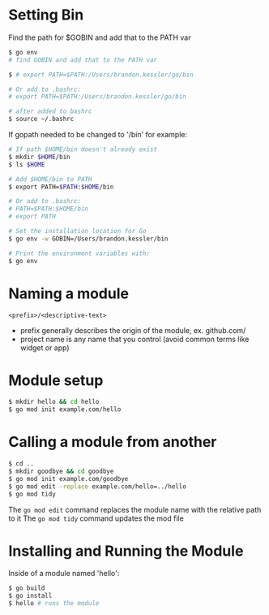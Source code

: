 # Setting Bin

Find the path for $GOBIN and add that to the PATH var

```bash
$ go env
# find GOBIN and add that to the PATH var

$ # export PATH=$PATH:/Users/brandon.kessler/go/bin

# Or add to .bashrc:
# export PATH=$PATH:/Users/brandon.kessler/go/bin

# after added to bashrc
$ source ~/.bashrc
```

If gopath needed to be changed to '/bin' for example:

```bash
# If path $HOME/bin doesn't already exist
$ mkdir $HOME/bin
$ ls $HOME

# Add $HOME/bin to PATH
$ export PATH=$PATH:$HOME/bin

# Or add to .bashrc:
# PATH=$PATH:$HOME/bin
# export PATH

# Set the installation location for Go
$ go env -w GOBIN=/Users/brandon.kessler/bin

# Print the environment variables with:
$ go env
```

# Naming a module

`<prefix>/<descriptive-text>`

* prefix generally describes the origin of the module, ex. github.com/<project-name>
* project name is any name that you control (avoid common terms like widget or app)

# Module setup

```bash
$ mkdir hello && cd hello
$ go mod init example.com/hello
```

# Calling a module from another

```bash
$ cd ..
$ mkdir goodbye && cd goodbye
$ go mod init example.com/goodbye
$ go mod edit -replace example.com/hello=../hello
$ go mod tidy
```

The `go mod edit` command replaces the module name with the relative path to it
The `go mod tidy` command updates the mod file


# Installing and Running the Module

Inside of a module named 'hello':

```bash
$ go build
$ go install
$ hello # runs the module
```
